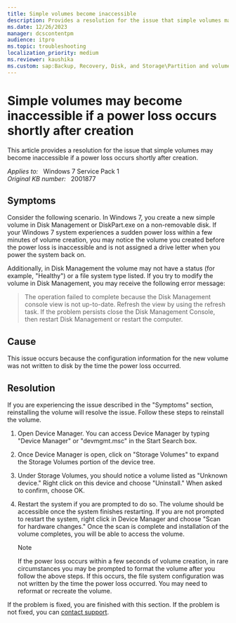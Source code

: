 ```yaml
---
title: Simple volumes become inaccessible
description: Provides a resolution for the issue that simple volumes may become inaccessible if a power loss occurs shortly after creation.
ms.date: 12/26/2023
manager: dcscontentpm
audience: itpro
ms.topic: troubleshooting
localization_priority: medium
ms.reviewer: kaushika
ms.custom: sap:Backup, Recovery, Disk, and Storage\Partition and volume management , csstroubleshoot
---
```

# Simple volumes may become inaccessible if a power loss occurs shortly after creation

This article provides a resolution for the issue that simple volumes may become inaccessible if a power loss occurs shortly after creation.

_Applies to:_ &nbsp; Windows 7 Service Pack 1  
_Original KB number:_ &nbsp; 2001877

## Symptoms

Consider the following scenario. In Windows 7, you create a new simple volume in Disk Management or DiskPart.exe on a non-removable disk.  If your Windows 7 system experiences a sudden power loss within a few minutes of volume creation, you may notice the volume you created before the power loss is inaccessible and is not assigned a drive letter when you power the system back on.  

Additionally, in Disk Management the volume may not have a status (for example, "Healthy") or a file system type listed.  If you try to modify the volume in Disk Management, you may receive the following error message:  
>The operation failed to complete because the Disk Management console view is not up-to-date.  Refresh the view by using the refresh task.  If the problem persists close the Disk Management Console, then restart Disk Management or restart the computer.

## Cause

This issue occurs because the configuration information for the new volume was not written to disk by the time the power loss occurred.

## Resolution

If you are experiencing the issue described in the "Symptoms" section, reinstalling the volume will resolve the issue.  Follow these steps to reinstall the volume.  

1. Open Device Manager.  You can access Device Manager by typing "Device Manager" or "devmgmt.msc" in the Start Search box.
2. Once Device Manager is open, click on "Storage Volumes" to expand the Storage Volumes portion of the device tree.
3. Under Storage Volumes, you should notice a volume listed as "Unknown device."  Right click on this device and choose "Uninstall."  When asked to confirm, choose OK.
4. Restart the system if you are prompted to do so.  The volume should be accessible once the system finishes restarting.  If you are not prompted to restart the system, right click in Device Manager and choose "Scan for hardware changes."  Once the scan is complete and installation of the volume completes, you will be able to access the volume.

    > [!Note]
    > If the power loss occurs within a few seconds of volume creation, in rare circumstances you may be prompted to format the volume after you follow the above steps.  If this occurs, the file system configuration was not written by the time the power loss occurred.  You may need to reformat or recreate the volume.

If the problem is fixed, you are finished with this section. If the problem is not fixed, you can [contact support](https://support.microsoft.com/contactus).
